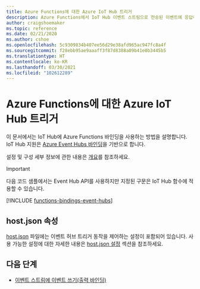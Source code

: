 ```yaml
---
title: Azure Functions에 대한 Azure IoT Hub 트리거
description: Azure Functions에서 IoT Hub 이벤트 스트림으로 전송된 이벤트에 응답하는 방법을 알아봅니다.
author: craigshoemaker
ms.topic: reference
ms.date: 02/21/2020
ms.author: cshoe
ms.openlocfilehash: 5c9309834b407ee56d29e38afd965ac947fc8a4f
ms.sourcegitcommit: f28ebb95ae9aaaff3f87d8388a09b41e0b3445b5
ms.translationtype: HT
ms.contentlocale: ko-KR
ms.lasthandoff: 03/30/2021
ms.locfileid: "102612289"
---
```

# <a name="azure-iot-hub-trigger-for-azure-functions"></a>Azure Functions에 대한 Azure IoT Hub 트리거

이 문서에서는 IoT Hub에 Azure Functions 바인딩을 사용하는 방법을 설명합니다. IoT Hub 지원은 [Azure Event Hubs 바인딩](functions-bindings-event-hubs.md)을 기반으로 합니다.

설정 및 구성 세부 정보에 관한 내용은 [개요](functions-bindings-event-iot.md)를 참조하세요.

> [!IMPORTANT]
> 다음 코드 샘플에서는 Event Hub API를 사용하지만 지정된 구문은 IoT Hub 함수에 적용할 수 있습니다.

[!INCLUDE [functions-bindings-event-hubs](../../includes/functions-bindings-event-hubs-trigger.md)]

## <a name="hostjson-properties"></a>host.json 속성

[host.json](functions-host-json.md#eventhub) 파일에는 이벤트 허브 트리거 동작을 제어하는 설정이 포함되어 있습니다. 사용 가능한 설정에 대한 자세한 내용은 [host.json 설정](functions-bindings-event-iot.md#hostjson-settings) 섹션을 참조하세요.

## <a name="next-steps"></a>다음 단계

- [이벤트 스트림에 이벤트 쓰기(출력 바인딩)](./functions-bindings-event-iot-output.md)
